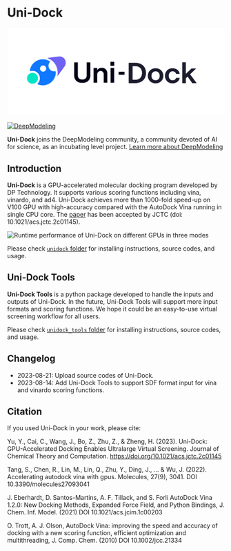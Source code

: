 # Uni-Dock

<picture><source media="(prefers-color-scheme: dark)" srcset="./unidock/assets/logo-dark.svg"><source media="(prefers-color-scheme: light)" srcset="./unidock/assets/logo.svg"><img alt="Uni-Dock logo" src="./unidock/assets/logo.svg"></picture>

[![DeepModeling](https://img.shields.io/badge/DeepModeling-Incubating_Project-blue)](https://github.com/deepmodeling)

**Uni-Dock** joins the DeepModeling community, a community devoted of AI for science, as an incubating level project. [Learn more about DeepModeling](https://github.com/deepmodeling/community)

## Introduction

**Uni-Dock** is a GPU-accelerated molecular docking program developed by DP Technology.
It supports various scoring functions including vina, vinardo, and ad4. Uni-Dock achieves more than 1000-fold speed-up on V100 GPU with high-accuracy compared with the AutoDock Vina running in single CPU core.
The [paper](https://pubs.acs.org/doi/10.1021/acs.jctc.2c01145) has been accepted by JCTC (doi: 10.1021/acs.jctc.2c01145).

![Runtime performance of Uni-Dock on different GPUs in three modes](./unidock/assets/gpu_speeds.png)

Please check [`unidock` folder](./unidock/) for installing instructions, source codes, and usage.

## Uni-Dock Tools

**Uni-Dock Tools** is a python package developed to handle the inputs and outputs of Uni-Dock.
In the future, Uni-Dock Tools will support more input formats and scoring functions. We hope it could be an easy-to-use virtual screening workflow for all users.

Please check [`unidock_tools` folder](./unidock_tools/) for installing instructions, source codes, and usage.

## Changelog

- 2023-08-21: Upload source codes of Uni-Dock.
- 2023-08-14: Add Uni-Dock Tools to support SDF format input for vina and vinardo scoring functions.

## Citation

If you used Uni-Dock in your work, please cite:

Yu, Y., Cai, C., Wang, J., Bo, Z., Zhu, Z., & Zheng, H. (2023).
Uni-Dock: GPU-Accelerated Docking Enables Ultralarge Virtual Screening.
Journal of Chemical Theory and Computation.
https://doi.org/10.1021/acs.jctc.2c01145

Tang, S., Chen, R., Lin, M., Lin, Q., Zhu, Y., Ding, J., ... & Wu, J. (2022).
Accelerating autodock vina with gpus. Molecules, 27(9), 3041.
DOI 10.3390/molecules27093041

J. Eberhardt, D. Santos-Martins, A. F. Tillack, and S. Forli
AutoDock Vina 1.2.0: New Docking Methods, Expanded Force
Field, and Python Bindings, J. Chem. Inf. Model. (2021)
DOI 10.1021/acs.jcim.1c00203

O. Trott, A. J. Olson,
AutoDock Vina: improving the speed and accuracy of docking
with a new scoring function, efficient optimization and
multithreading, J. Comp. Chem. (2010)
DOI 10.1002/jcc.21334
